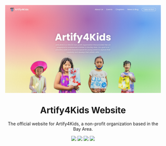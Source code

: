 <img align="center" src="static/cover.png">

<h1 align="center">Artify4Kids Website</h1>
<p align="center">The official website for Artify4Kids, a non-profit organization based in the Bay Area.</p>

<div align="center">
  <img src="https://ziadoua.github.io/m3-Markdown-Badges/badges/Svelte/svelte1.svg"> <img src="https://ziadoua.github.io/m3-Markdown-Badges/badges/TailwindCSS/tailwindcss1.svg"> <img src="https://ziadoua.github.io/m3-Markdown-Badges/badges/Vercel/vercel1.svg"> <img src="https://ziadoua.github.io/m3-Markdown-Badges/badges/Cloudflare/cloudflare1.svg"> 
</div>
